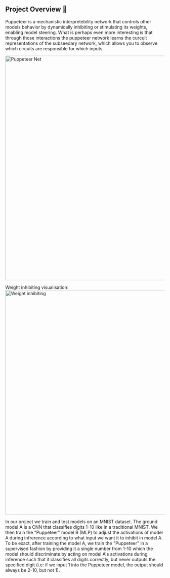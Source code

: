## Project Overview 🔎

Puppeteer is a mechanistic interpretebility network that controls other models behavior by dynamically inhibiting or stimulating its weights, enabling model steering. What is perhaps even more interesting is that through those interactions the puppeteer network learns the curcuit representations of the subseedary network, which allows you to observe which circuits are responsible for which inputs.

<img width="707" alt="Puppeteer Net" src="https://github.com/user-attachments/assets/6af5ecd0-9e6f-460c-9ce3-e903a8aa99d2">


Weight inhibiting visualisation:
<img width="707" alt="Weight inhibiting" src="https://github.com/user-attachments/assets/c7ec42b0-2bdf-4946-98c6-9bc75c84d15d">


In our project we train and test models on an MNIST dataset. The ground model A is a CNN that classifies digits 1-10 like in a traditional MNIST. We then train the  "Puppeteer" model B (MLP) to adjust the activations of model A during infrerence according to what input we want it to inhibit in model A. To be exact, after training the model A, we train the "Puppeteer" in a supervised fashion by providing it a single number from 1-10 which the model should discriminate by acting on model A's activations during inference such that it classifies all digits correctly, but never outputs the specified digit (i.e: if we input 1 into the Puppeteer model, the output should always be 2-10, but not 1).
